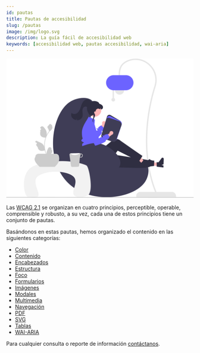 ```yaml
---
id: pautas
title: Pautas de accesibilidad
slug: /pautas
image: /img/logo.svg
description: La guía fácil de accesibilidad web
keywords: [accesibilidad web, pautas accesibilidad, wai-aria]
---
```


<img src="/img/pautas.svg" alt="" />

Las [WCAG 2.1](/wcag-2.1) se organizan en cuatro principios, perceptible, operable, comprensible y robusto, a su vez, cada una de estos principios tiene un conjunto de pautas.

Basándonos en estas pautas, hemos organizado el contenido en las siguientes categorías:

- [Color](color)
- [Contenido](contenido)
- [Encabezados](encabezado)
- [Estructura](estructura)
- [Foco](foco)
- [Formularios](formulario)
- [Imágenes](imagen)
- [Modales](modal)
- [Multimedia](multimedia)
- [Navegación](navegacion)
- [PDF](pdf)
- [SVG](svg)
- [Tablas](tabla)
- [WAI-ARIA](wai-aria)

Para cualquier consulta o reporte de información [contáctanos](mailto:accesible.es@gmail.com).
